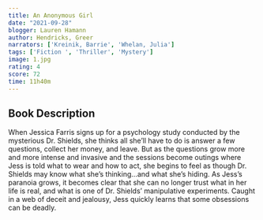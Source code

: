 ```yaml
---
title: An Anonymous Girl
date: "2021-09-28"
blogger: Lauren Hamann
author: Hendricks, Greer
narrators: ['Kreinik, Barrie', 'Whelan, Julia']
tags: ['Fiction ', 'Thriller', 'Mystery']
image: 1.jpg
rating: 4
score: 72
time: 11h40m
---
```



## Book Description

When Jessica Farris signs up for a psychology study conducted by the mysterious Dr. Shields, she thinks all she’ll have to do is answer a few questions, collect her money, and leave. But as the questions grow more and more intense and invasive and the sessions become outings where Jess is told what to wear and how to act, she begins to feel as though Dr. Shields may know what she’s thinking…and what she’s hiding. As Jess’s paranoia grows, it becomes clear that she can no longer trust what in her life is real, and what is one of Dr. Shields’ manipulative experiments. Caught in a web of deceit and jealousy, Jess quickly learns that some obsessions can be deadly.